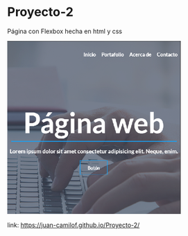 # Proyecto-2
Página con Flexbox hecha en html y css 
 
<img src="https://raw.githubusercontent.com/Juan-CamiloF/Proyecto-2/master/assets/img/proyecto2.png" width="400px" height="400px">

link: https://juan-camilof.github.io/Proyecto-2/
